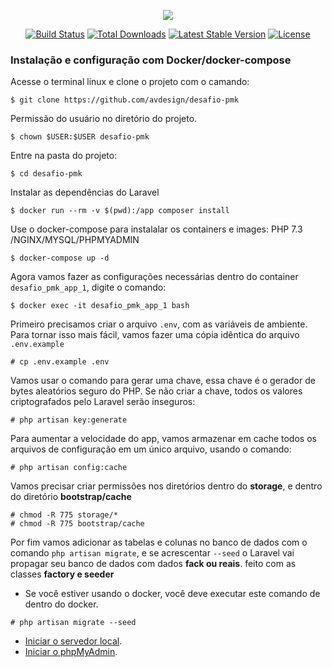 <p align="center"><a href="#" target="_blank"><img src="https://painel.avdesign.com.br/img/logo/login-title.png"></a></p>

<p align="center">
<a href="#"><img src="https://travis-ci.org/laravel/framework.svg" alt="Build Status"></a>
<a href="#"><img src="https://poser.pugx.org/laravel/framework/d/total.svg" alt="Total Downloads"></a>
<a href="#"><img src="https://poser.pugx.org/laravel/framework/v/stable.svg" alt="Latest Stable Version"></a>
<a href="#"><img src="https://poser.pugx.org/laravel/framework/license.svg" alt="License"></a>
</p>

### Instalação e configuração  com Docker/docker-compose 
Acesse o terminal linux e clone o projeto com o camando:
````
$ git clone https://github.com/avdesign/desafio-pmk
````
Permissão do usuário no diretório do projeto.
````
$ chown $USER:$USER desafio-pmk
````
Entre na pasta do projeto:
````
$ cd desafio-pmk
````
Instalar as dependências do Laravel
````
$ docker run --rm -v $(pwd):/app composer install
````
Use o docker-compose para instalalar os containers e images: PHP 7.3 /NGINX/MYSQL/PHPMYADMIN
````
$ docker-compose up -d
````
Agora vamos fazer as configurações necessárias dentro do container  `desafio_pmk_app_1`, digite o comando:
````
$ docker exec -it desafio_pmk_app_1 bash
````
Primeiro precisamos criar o arquivo `.env`, com as variáveis ​​de ambiente. Para tornar isso mais fácil, vamos fazer uma cópia idêntica do arquivo `.env.example`
````
# cp .env.example .env 
````
Vamos usar o comando para gerar uma chave, essa chave é o gerador de bytes aleatórios seguro do PHP. Se não criar a chave, todos os valores criptografados pelo Laravel serão inseguros:
````
# php artisan key:generate
````
Para aumentar a velocidade do app, vamos armazenar em cache todos os arquivos de configuração em um único arquivo, usando o comando:
````
# php artisan config:cache
````
Vamos precisar criar permissões nos diretórios dentro do **storage**, e dentro do diretório **bootstrap/cache**
````
# chmod -R 775 storage/*
# chmod -R 775 bootstrap/cache 
````
Por fim vamos adicionar as tabelas e colunas no banco de dados com o comando `php artisan migrate`, e se acrescentar `--seed` o Laravel vai propagar seu banco de dados com dados **fack ou reais**. feito com as classes  **factory e seeder**
 - Se você estiver usando o docker, você deve executar este comando de dentro do docker.
````
# php artisan migrate --seed
````
- [Iniciar o servedor local](http://localhost:8000).
- [Iniciar o phpMyAdmin](http://localhost:8080).








